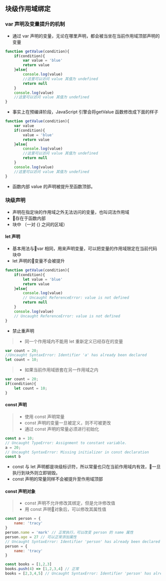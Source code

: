 ## 块级作用域绑定

### var 声明及变量提升的机制
- 通过 var 声明的变量，无论在哪里声明，都会被当坐在当前作用域顶部声明的变量
``` javascript
function getValue(condition){
    if(condition){
        var value = 'blue'
        return value
    }else{
        console.log(value)
        //这里可以访问 value 其值为 undefined
        return null
    }
    console.log(value)
    //这里可以访问 value 其值为 undefined
}
```
- 事实上在预编译阶段，JavaScript 引擎会将getValue 函数修改成下面的样子
``` javascript
function getValue(condition){
    var value
    if(condition){
        value = 'blue'
        return value
    }else{
        console.log(value)
        //这里可以访问 value 其值为 undefined
        return null
    }
    console.log(value)
    //这里可以访问 value 其值为 undefined
}
```
- 函数内部 value 的声明被提升至函数顶部。

### 块级声明
- 声明在指定块的作用域之外无法访问的变量，也叫词法作用域
- 存在于函数内部
- 块中 （一对 {} 之间的区域）

#### let 声明
- 基本用法与var 相同，用来声明变量，可以把变量的作用域限定在当前代码块中
- let 声明的变量不会被提升
``` javascript
function getValue(condition){
    if(condition){
        let value = 'blue'
        return value
    }else{
        console.log(value)
        // Uncaught ReferenceError: value is not defined
        return null
    }
    console.log(value)
    // Uncaught ReferenceError: value is not defined
}
```
- 禁止重声明
>* 同一个作用域内不能用 let 重新定义已经存在的变量
``` javascript
var count = 20;
//Uncaught SyntaxError: Identifier 'a' has already been declared
let count = 10;
```
>* 如果当前作用域嵌套在另一作用域之内
``` javascript
var count = 20;
if(condition){
    let count = 10;
}
```
####  const 声明
>* 使用 const 声明常量
>* const 声明的变量一旦被定义，则不可被更改
>* 通过 const 声明的常量必须进行初始化
``` javascript
const a = 10;
// Uncaught TypeError: Assignment to constant variable.
a = 20;
// Uncaught SyntaxError: Missing initializer in const declaration
const b 
```
- const 与 let 声明都是块级标识符，所以常量也只在当前作用域内有效，一旦执行到块外则立即销毁。
- const 声明的常量同样不会被提升至作用域顶部

#### const 声明对象
>* const 声明不允许修改其绑定，但是允许修改值
>* 用 const 声明对象后，可以修改其属性值
``` javascript
const person = {
    name: 'tracy'
}
person.name = 'mark' // 正常执行，可以改变 person 的 name 属性
person.age = 27 // 可以正常添加属性
// Uncaught SyntaxError: Identifier 'person' has already been declared
person = {
    name: 'tracy'
}

const books = [1,2,3]
books.push(4) => [1,2,3,4] // 正常
books = [2,3,4,5] // Uncaught SyntaxError: Identifier 'person' has already been declared

```